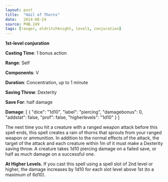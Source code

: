 ```yaml
---
layout: post
title:  "Hail of Thorns"
date:   2014-08-24
source: PHB.249
tags: [ranger, eldritchknight, level1, conjuration]
---
```


**1st-level conjuration**

**Casting Time**: 1 bonus action

**Range**: Self

**Components**: V

**Duration**: Concentration, up to 1 minute

**Saving Throw**: Dexterity

**Save For**: half damage

**Damage**: [ { "dice": "1d10", "label": "piercing", "damagebonus": 0, "addstat": false, "prof": false, "higherlevels": "1d10" } ]

The next time you hit a creature with a ranged weapon attack before this spell ends, this spell creates a rain of thorns that sprouts from your ranged weapon or ammunition. In addition to the normal effects of the attack, the target of the attack and each creature within 1m of it must make a Dexterity saving throw. A creature takes 1d10 piercing damage on a failed save, or half as much damage on a successful one.

**At Higher Levels.** If you cast this spell using a spell slot of 2nd level or higher, the damage increases by 1d10 for each slot level above 1st (to a maximum of 6d10).